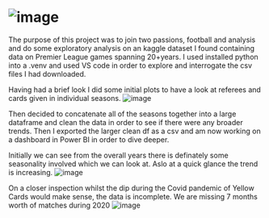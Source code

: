 # ![image](https://github.com/HenriRhodes/EPL_Analysis/assets/146751862/361a5f08-4a25-45fb-9bcc-8fddf0e0dedb)



The purpose of this project was to join two passions, football and analysis and do some exploratory analysis on an kaggle dataset I found containing data on Premier League games spanning 20+years.
I used installed python into a .venv and used VS code in order to explore and interrogate the csv files I had downloaded. 


Having had a brief look I did some initial plots to have a look at referees and cards given in individual seasons.
![image](https://github.com/HenriRhodes/EPL_Analysis/assets/146751862/1814666e-a9ed-4d69-a471-e0df5fdefeb1)

Then decided to concatenate all of the seasons together into a large dataframe and clean the data in order to see if there were any broader trends. 
Then I exported the larger clean df as a csv and am now working on a dashboard in Power BI in order to dive deeper. 


Initially we can see from the overall years there is definately some seasonality involved which we can look at. Aslo at a quick glance the trend is increasing. 
![image](https://github.com/HenriRhodes/EPL_Analysis/assets/146751862/781bc896-88cf-4553-94d2-039bb142362e)



On a closer inspection whilst the dip during the Covid pandemic of Yellow Cards would make sense, the data is incomplete. We are missing 7 months worth of matches during 2020 ![image](https://github.com/HenriRhodes/EPL_Analysis/assets/146751862/7e35b574-03e9-467f-af02-37cdf513c6b2)



